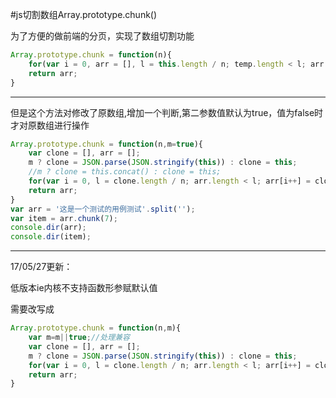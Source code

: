 #js切割数组Array.prototype.chunk()

为了方便的做前端的分页，实现了数组切割功能

```javascript
Array.prototype.chunk = function(n){
    for(var i = 0, arr = [], l = this.length / n; temp.length < l; arr[i++] = this.splice(0, n));
    return arr;
}
```

***

但是这个方法对修改了原数组,增加一个判断,第二参数值默认为true，值为false时才对原数组进行操作

```javascript
Array.prototype.chunk = function(n,m=true){
	var clone = [], arr = [];
	m ? clone = JSON.parse(JSON.stringify(this)) : clone = this;
	//m ? clone = this.concat() : clone = this;
    for(var i = 0, l = clone.length / n; arr.length < l; arr[i++] = clone.splice(0, n));
    return arr;
}
var arr = '这是一个测试的用例测试'.split('');
var item = arr.chunk(7);
console.dir(arr);
console.dir(item);
```

***

17/05/27更新：

低版本ie内核不支持函数形参赋默认值

需要改写成

```javascript
Array.prototype.chunk = function(n,m){
	var m=m||true;//处理兼容
	var clone = [], arr = [];
	m ? clone = JSON.parse(JSON.stringify(this)) : clone = this;
    for(var i = 0, l = clone.length / n; arr.length < l; arr[i++] = clone.splice(0, n));
    return arr;
}
```

